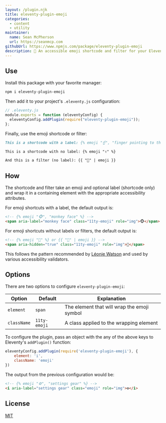 ```yaml
---
layout: /plugin.njk
title: eleventy-plugin-emoji
categories:
  - content
  - utility
maintainer:
  name: Sean McPherson
  url: https://seanmcp.com
githubUrl: https://www.npmjs.com/package/eleventy-plugin-emoji
description: 🎈 An accessible emoji shortcode and filter for your Eleventy projects
---
```

## Use

Install this package with your favorite manager:

```sh
npm i eleventy-plugin-emoji
```

Then add it to your project's `.eleventy.js` configuration:

```js
// .eleventy.js
module.exports = function (eleventyConfig) {
  eleventyConfig.addPlugin(require("eleventy-plugin-emoji"));
};
```

Finally, use the emoji shortcode or filter:

```md
This is a shortcode with a label: {% emoji "☝️", "finger pointing to the sky" %}

This is a shortcode with no label: {% emoji "✌️" %}

And this is a filter (no label): {{ "🤟" | emoji }}
```

## How

The shortcode and filter take an emoji and optional label (shortcode only) and wrap it in a containing element with the appropriate accessibility attributes.

For emoji shortcuts with a label, the default output is:

```html
<!-- {% emoji "🐵", "monkey face" %} -->
<span aria-label="monkey face" class="11ty-emoji" role="img">🐵</span>
```

For emoji shortcuts without labels or filters, the default output is:

```html
<!-- {% emoji "🙈" %} or {{ "🙈" | emoji }} -->
<span aria-hidden="true" class="11ty-emoji" role="img">🙈</span>
```

This follows the pattern recommended by [Léonie Watson](http://tink.uk/accessible-emoji/) and used by various accessibility validators.

## Options

There are two options to configure `eleventy-plugin-emoji`:

| Option      | Default      | Explanation                                 |
| ----------- | ------------ | ------------------------------------------- |
| `element`   | `span`       | The element that will wrap the emoji symbol |
| `className` | `11ty-emoji` | A class applied to the wrapping element     |

To configure the plugin, pass an object with the any of the above keys to Eleventy's `addPlugin()` function:

```js
eleventyConfig.addPlugin(require('eleventy-plugin-emoji'), {
    element: 'i',
    className: 'emoji'
})
```

The output from the previous configuration would be:

```html
<!-- {% emoji "⚙️", "settings gear" %} -->
<i aria-label="settings gear" class="emoji" role="img">⚙️</i>
```

## License

[MIT](https://github.com/SeanMcP/eleventy-plugin-emoji/blob/master/LICENSE)